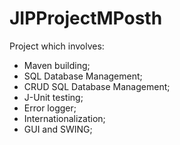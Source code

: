 JIPProjectMPosth
================
Project which involves:

<ul>
<li>Maven building;</li>
<li>SQL Database Management;</li>
<li>CRUD SQL Database Management;</li>
<li>J-Unit testing;</li>
<li>Error logger;</li>
<li>Internationalization;</li>
<li>GUI and SWING;</li>
</ul>
